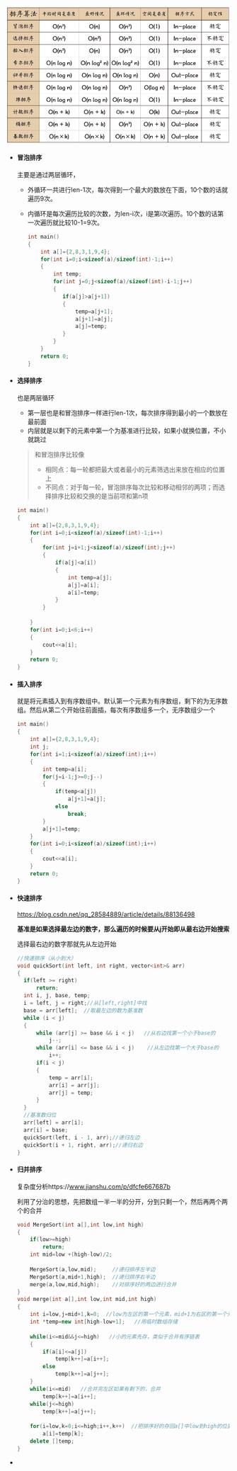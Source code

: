 ![](image/33.png)

- #### 冒泡排序

  主要是通过两层循环，

  - 外循环一共进行len-1次，每次得到一个最大的数放在下面，10个数的话就遍历9次。

  - 内循环是每次遍历比较的次数，为len-i次，i是第i次遍历。10个数的话第一次遍历就比较10-1=9次。

    ```c++
    int main()
    {
        int a[]={2,8,3,1,9,4};
        for(int i=0;i<sizeof(a)/sizeof(int)-1;i++)
        {
            int temp;
            for(int j=0;j<sizeof(a)/sizeof(int)-i-1;j++)
            {
               if(a[j]>a[j+1])
               {
                   temp=a[j+1];
                   a[j+1]=a[j];
                   a[j]=temp;
               }
            }
        }
        return 0;
    }
    ```

- #### 选择排序

  也是两层循环

  - 第一层也是和冒泡排序一样进行len-1次，每次排序得到最小的一个数放在最前面
  - 内层就是以剩下的元素中第一个为基准进行比较，如果小就换位置，不小就跳过

  > 和冒泡排序比较像
  >
  > - 相同点：每一轮都把最大或者最小的元素筛选出来放在相应的位置上
  > - 不同点：对于每一轮，冒泡排序每次比较和移动相邻的两项；而选择排序比较和交换的是当前项和第n项

  ```c++
  int main()
  {
      int a[]={2,8,3,1,9,4};
      for(int i=0;i<sizeof(a)/sizeof(int)-1;i++)
      {
          for(int j=i+1;j<sizeof(a)/sizeof(int);j++)
          {
              if(a[j]<a[i])
              {
                  int temp=a[j];
                  a[j]=a[i];
                  a[i]=temp;
              }
          }
  
      }
      for(int i=0;i<6;i++)
      {
          cout<<a[i];
      }
      return 0;
  }
  ```

- #### 插入排序

  就是将元素插入到有序数组中。默认第一个元素为有序数组，剩下的为无序数组。然后从第二个开始往前面插，每次有序数组多一个，无序数组少一个

  ```c++
  int main()
  {
      int a[]={2,8,3,1,9,4};
      int j;
      for(int i=1;i<sizeof(a)/sizeof(int);i++)
      {
          int temp=a[i];
          for(j=i-1;j>=0;j--)
          {
              if(temp<a[j])
                  a[j+1]=a[j];
              else
                  break;
          }
          a[j+1]=temp;
      }
      for(int i=0;i<sizeof(a)/sizeof(int);i++)
      {
          cout<<a[i];
      }
      return 0;
  }
  ```
  
- #### 快速排序

  https://blog.csdn.net/qq_28584889/article/details/88136498

  **基准是如果选择最左边的数字，那么遍历的时候要从j开始即从最右边开始搜索**

  选择最右边的数字那就先从左边开始

  ```c++
  //快速排序（从小到大）
  void quickSort(int left, int right, vector<int>& arr)
  {
  	if(left >= right)
  		return;
  	int i, j, base, temp;
  	i = left, j = right;//从[left,right]中找
  	base = arr[left];  //取最左边的数为基准数
  	while (i < j)
  	{
  		while (arr[j] >= base && i < j)   //从右边找第一个小于base的
  			j--;
  		while (arr[i] <= base && i < j)    //从左边找第一个大于base的
  			i++;
  		if(i < j)
  		{
  			temp = arr[i];
  			arr[i] = arr[j];
  			arr[j] = temp;
  		}
  	}
  	//基准数归位
  	arr[left] = arr[i];
  	arr[i] = base;
  	quickSort(left, i - 1, arr);//递归左边
  	quickSort(i + 1, right, arr);//递归右边
  }
  ```

- #### 归并排序

  复杂度分析https://www.jianshu.com/p/dfcfe667687b

  利用了分治的思想，先把数组一半一半的分开，分到只剩一个，然后再两个两个的合并

  ```c++
  void MergeSort(int a[],int low,int high)
  {
      if(low>=high)
          return;
      int mid=low +(high-low)/2;
  
      MergeSort(a,low,mid);     //递归排序左半边
      MergeSort(a,mid+1,high);  //递归排序右半边
      merge(a,low,mid,high);    //对排序好的两边进行合并
  }
  void merge(int a[],int low,int mid,int high)
  {
      int i=low,j=mid+1,k=0;  //low为左区的第一个元素，mid+1为右区的第一个元素。左区的最后一个元素为mid，右区的最后一个元素是high
      int *temp=new int[high-low+1];   //用临时数组存储
  
      while(i<=mid&&j<=high)   //小的元素先存，类似于合并有序链表
      {
          if(a[i]<=a[j])
              temp[k++]=a[i++];
          else
              temp[k++]=a[j++];
      }
      while(i<=mid)   //合并完左区如果有剩下的，合并
          temp[k++]=a[i++];
      while(j<=high)
          temp[k++]=a[j++];
  
      for(i=low,k=0;i<=high;i++,k++)  //把排序好的存回a[]中low到high的位置
          a[i]=temp[k];
      delete []temp;
  }
  
  ```

-  